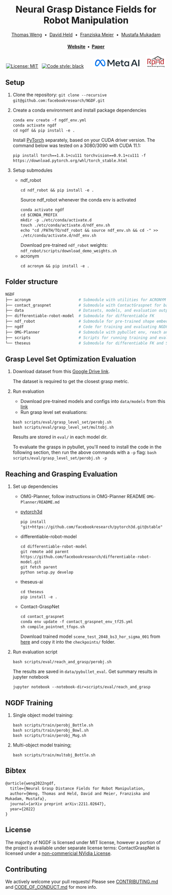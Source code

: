 <h1 align="center">
  Neural Grasp Distance Fields for Robot Manipulation
</h1>

<div align="center">
  <a href="https://thomasweng.com/">Thomas Weng</a> &nbsp;•&nbsp;
  <a href="https://davheld.github.io/">David Held</a> &nbsp;•&nbsp;
  <a href="https://fmeier.github.io/">Franziska Meier</a> &nbsp;•&nbsp;
  <a href="https://www.mustafamukadam.com/">Mustafa Mukadam</a>
</div>

<h4 align="center">
  <a href="https://sites.google.com/view/neural-grasp-distance-fields"><b>Website</b></a> &nbsp;•&nbsp;
  <a href="https://arxiv.org/abs/2211.02647"><b>Paper</b></a> 
</h4>

<div align="center">

[![License: MIT](https://img.shields.io/badge/License-MIT-yellow.svg)](https://opensource.org/licenses/MIT) &nbsp; [![Code style: black](https://img.shields.io/badge/code%20style-black-000000.svg)](https://github.com/psf/black) &nbsp;&nbsp;&nbsp;&nbsp;&nbsp;&nbsp; <img height="30" src=".github/meta_ai.jpeg" alt="Meta-AI" />  &nbsp;&nbsp; <img height="40" src=".github/rpad.jpg" alt="rpad" />
</div>


## Setup

1. Clone the repository: `git clone --recursive git@github.com:facebookresearch/NGDF.git`
2. Create a conda environment and install package dependencies

    ```
    conda env create -f ngdf_env.yml
    conda activate ngdf
    cd ngdf && pip install -e .
    ```
    Install [PyTorch](https://pytorch.org/get-started/locally/) separately, based on your CUDA driver version. The command below was tested on a 3080/3090 with CUDA 11.1:
    ```
    pip install torch==1.8.1+cu111 torchvision==0.9.1+cu111 -f https://download.pytorch.org/whl/torch_stable.html
    ```
3. Setup submodules

    * ndf_robot
        ```
        cd ndf_robot && pip install -e .
        ```
        Source ndf_robot whenever the conda env is activated
        ```
        conda activate ngdf
        cd $CONDA_PREFIX
        mkdir -p ./etc/conda/activate.d
        touch ./etc/conda/activate.d/ndf_env.sh
        echo "cd /PATH/TO/ndf_robot && source ndf_env.sh && cd -" >> ./etc/conda/activate.d/ndf_env.sh
        ```
        Download pre-trained `ndf_robot` weights: `ndf_robot/scripts/download_demo_weights.sh`
    * acronym
        ```
        cd acronym && pip install -e .
        ```

## Folder structure
```bash
NGDF
├── acronym                     # Submodule with utilities for ACRONYM dataset
├── contact_graspnet            # Submodule with ContactGraspnet for baselines
├── data                        # Datasets, models, and evaluation output
├── differentiable-robot-model  # Submodule for differentiable FK
├── ndf_robot                   # Submodule for pre-trained shape embedding
├── ngdf                        # Code for training and evaluating NGDF networks
├── OMG-Planner                 # Submodule with pybullet env, reach and grasp evaluation
├── scripts                     # Scripts for running training and evaluation
└── theseus                     # Submodule for differentiable FK and SE(3) ops
```

## Grasp Level Set Optimization Evaluation

1. Download dataset from this [Google Drive link](https://drive.google.com/drive/folders/1QPyhemprl0iybUjwFCkZpTBVM8lhma13?usp=sharing). 

    The dataset is required to get the closest grasp metric. 

2. Run evaluation
    * Download pre-trained models and configs into `data/models` from this [link](https://drive.google.com/drive/folders/1d4DjHp-YYIZMtESbLb9zYZavxQ14ny-2?usp=sharing)
    * Run grasp level set evaluations: 
    ```
    bash scripts/eval/grasp_level_set/perobj.sh
    bash scripts/eval/grasp_level_set/multobj.sh
    ```
    Results are stored in `eval/` in each model dir. 

    To evaluate the grasps in pybullet, you'll need to install the code in the following section, then run the above commands with a `-p` flag: `bash scripts/eval/grasp_level_set/perobj.sh -p`

## Reaching and Grasping Evaluation 

1. Set up dependencies

    * OMG-Planner, follow instructions in OMG-Planner README `OMG-Planner/README.md`

    * [pytorch3d](https://github.com/facebookresearch/pytorch3d/blob/main/INSTALL.md)
        ```
        pip install "git+https://github.com/facebookresearch/pytorch3d.git@stable"
        ```

    * differentiable-robot-model
        ```
        cd differentiable-robot-model
        git remote add parent https://github.com/facebookresearch/differentiable-robot-model.git
        git fetch parent
        python setup.py develop
        ```

    * theseus-ai
        ```
        cd theseus
        pip install -e .
        ```

    * Contact-GraspNet
        ```
        cd contact_graspnet
        conda env update -f contact_graspnet_env_tf25.yml
        sh compile_pointnet_tfops.sh
        ```
        Download trained model `scene_test_2048_bs3_hor_sigma_001` from [here](https://drive.google.com/drive/folders/1tBHKf60K8DLM5arm-Chyf7jxkzOr5zGl?usp=sharing) and copy it into the `checkpoints/` folder.


2. Run evaluation script
    ```
    bash scripts/eval/reach_and_grasp/perobj.sh
    ```
    The results are saved in `data/pybullet_eval`. Get summary results in jupyter notebook
    ```
    jupyter notebook --notebook-dir=scripts/eval/reach_and_grasp
    ```

## NGDF Training
1. Single object model training:
    ```
    bash scripts/train/perobj_Bottle.sh
    bash scripts/train/perobj_Bowl.sh
    bash scripts/train/perobj_Mug.sh
    ```
2. Multi-object model training;
    ```
    bash scripts/train/multobj_Bottle.sh
    ```

## Bibtex

```
@article{weng2022ngdf,
  title={Neural Grasp Distance Fields for Robot Manipulation,
  author={Weng, Thomas and Held, David and Meier, Franziska and Mukadam, Mustafa},
  journal={arXiv preprint arXiv:2211.02647},
  year={2022}
}
```

## License

The majority of NGDF is licensed under MIT license, however a portion of the project is available under separate license terms: ContactGraspNet is licensed under a [non-commericial NVidia License](https://github.com/NVlabs/contact_graspnet/blob/main/License.pdf).

## Contributing

We actively welcome your pull requests! Please see [CONTRIBUTING.md](.github/CONTRIBUTING.md) and [CODE_OF_CONDUCT.md](.github/CODE_OF_CONDUCT.md) for more info.
